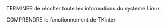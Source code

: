TERMINER de récolter toute les informations du système Linux

COMPRENDRE le fonctionnement de TKinter
